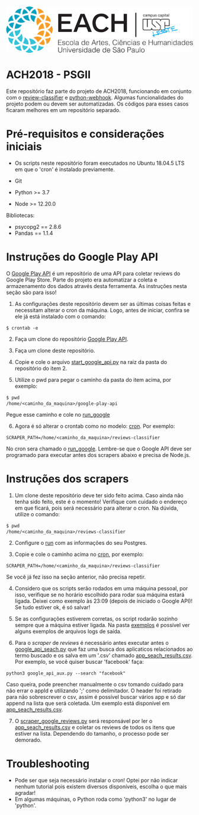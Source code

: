 ![EACH-USP](./imagens/each.png)

# ACH2018 - PSGII

Este repositório faz parte do projeto de ACH2018,  funcionando em conjunto com o [review-classifier](https://github.com/mautoz/reviews-classifier) e [python-webhook](https://github.com/mautoz/python-webhook).
Algumas funcionalidades do projeto podem ou devem ser automatizadas. Os códigos para esses casos ficaram melhores em um repositório separado.


# Pré-requisitos e considerações iniciais

- Os scripts neste repositório foram executados no Ubuntu 18.04.5 LTS em que o 'cron' é instalado previamente.

- Git
- Python >= 3.7
- Node >= 12.20.0

Bibliotecas:
- psycopg2 == 2.8.6
- Pandas == 1.1.4


# Instruções do Google Play API

O [Google Play API](https://github.com/facundoolano/google-play-api) é um repositório de uma API para coletar reviews do Google Play Store. Parte do projeto era automatizar a coleta e armazenamento dos dados através desta ferramenta. As instruções nesta seção são para isso!

1. As configurações deste repositório devem ser as últimas coisas feitas e necessitam alterar o cron da máquina. Logo, antes de iniciar, confira se ele já está instalado com o comando:
```
$ crontab -e
```

2. Faça um clone do repositório [Google Play API](https://github.com/facundoolano/google-play-api).

3. Faça um clone deste repositório.

4. Copie e cole o arquivo [start_google_api.py](./start_google_api.py) na raiz da pasta do repositório do item 2.

5. Utilize o pwd para pegar o caminho da pasta do item acima, por exemplo:
```
$ pwd
/home/<caminho_da_maquina>/google-play-api
```
Pegue esse caminho e cole no [run_google](run_google)

6. Agora é só alterar o crontab como no modelo: [cron](crontab). Por exemplo:
```
SCRAPER_PATH=/home/<caminho_da_maquina>/reviews-classifier
```
No cron sera chamado o [run_google](run_google). Lembre-se que o Google API deve ser programado para executar antes dos scrapers abaixo e precisa de Node.js.

# Instruções dos scrapers

1. Um clone deste repositório deve ter sido feito acima. Caso ainda não tenha sido feito, este é o momento! Verifique com cuidado o endereço em que ficará, pois será necessário para alterar o cron. Na dúvida, utilize o comando:
```
$ pwd
/home/<caminho_da_maquina>/reviews-classifier
```

2. Configure o [run](run) com as informações do seu Postgres.

3. Copie e cole o caminho acima no [cron](crontab), por exemplo:
```
SCRAPER_PATH=/home/<caminho_da_maquina>/reviews-classifier
```
Se você já fez isso na seção anterior, não precisa repetir.

4. Considero que os scripts serão rodados em uma máquina pessoal, por isso, verifique se no horário escolhido para rodar sua máquina estará ligada. Deixei como exemplo às 23:09 (depois de iniciado o Google API)! Se tudo estiver ok, é só salvar!

5. Se as configurações estiverem corretas, os script rodarão sozinho sempre que a máquina estiver ligada. Na pasta [exemplos](/exemplos) é possível ver alguns exemplos de arquivos logs de saída.

6. Para o _scraper_ de _reviews_ é necessário antes executar antes o [google_api_seach.py](./google_api_seach.py) que faz uma busca dos aplicaticos relacionados ao termo buscado e os salva em um '.csv' chamado [app_seach_results.csv](./app_seach_results.csv). Por exemplo, se você quiser buscar 'facebook' faça:
```
python3 google_api_aux.py --search "facebook"
```
Caso queira, pode preencher manualmente o csv tomando cuidado para não errar o appId e utilizando ';' como delimitador. O header foi retirado para não sobrescrever o csv, assim é possível buscar vários app e só dar append na lista que será coletada. 
Um exemplo está disponível em [app_seach_results.csv](./app_search_results.csv).

7. O [scraper_google_reviews.py](./scraper_google_reviews.py) será responsável por ler o [app_seach_results.csv](./app_seach_results.csv) e coletar os reviews de todos os itens que estiver na lista. Dependendo do tamanho, o processo pode ser demorado.

# Troubleshooting

- Pode ser que seja necessário instalar o cron! Optei por não indicar nenhum tutorial pois existem diversos disponíveis, escolha o que mais agradar!
- Em algumas máquinas, o Python roda como 'python3' no lugar de 'python'.

